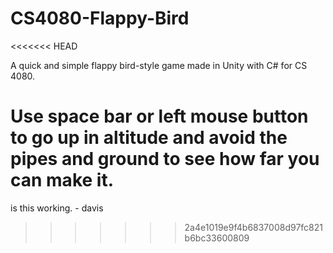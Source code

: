# CS4080-Flappy-Bird
<<<<<<< HEAD

A quick and simple flappy bird-style game made in Unity with C# for CS 4080.

Use space bar or left mouse button to go up in altitude and avoid the pipes and ground to see how far you can make it.
=======
is this working. - davis
>>>>>>> 2a4e1019e9f4b6837008d97fc821b6bc33600809
